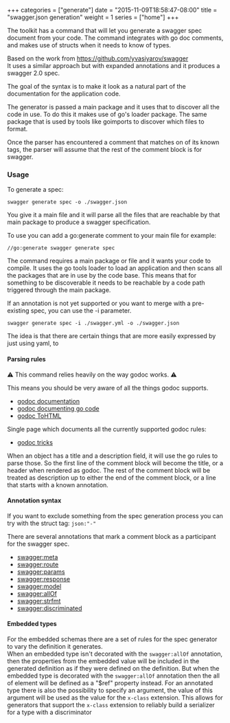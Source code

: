 +++
categories = ["generate"]
date = "2015-11-09T18:58:47-08:00"
title = "swagger.json generation"
weight = 1
series = ["home"]
+++

The toolkit has a command that will let you generate a swagger spec document from your code.
The command integrates with go doc comments, and makes use of structs when it needs to know of
types.

<!--more-->

Based on the work from https://github.com/yvasiyarov/swagger  
It uses a similar approach but with expanded annotations and it produces a swagger 2.0 spec.

The goal of the syntax is to make it look as a natural part of the documentation for the application code.

The generator is passed a main package and it uses that to discover all the code in use.
To do this it makes use of go's loader package. The same package that is used by tools like goimports to discover which files to format.

Once the parser has encountered a comment that matches on of its known tags, the parser will assume that the rest of the comment block is for swagger.

### Usage

To generate a spec:

```
swagger generate spec -o ./swagger.json
```

You give it a main file and it will parse all the files that are reachable by that main
package to produce a swagger specification.

To use you can add a go:generate comment to your main file for example:

```
//go:generate swagger generate spec
```

The command requires a main package or file and it wants your code to compile. It uses the go tools loader to load an application and then scans all the packages that are in use by the code base.
This means that for something to be discoverable it needs to be reachable by a code path triggered through the main package.

If an annotation is not yet supported or you want to merge with a pre-existing spec, you can use the -i parameter.

```
swagger generate spec -i ./swagger.yml -o ./swagger.json
```

The idea is that there are certain things that are more easily expressed by just using yaml, to

#### Parsing rules

:warning: This command relies heavily on the way godoc works. :warning:

This means you should be very aware of all the things godoc supports.

* [godoc documentation](https://godoc.org/golang.org/x/tools/cmd/godoc)
* [godoc documenting go code](http://blog.golang.org/godoc-documenting-go-code)
* [godoc ToHTML](https://golang.org/pkg/go/doc/#ToHTML)

Single page which documents all the currently supported godoc rules:

* [godoc tricks](https://godoc.org/github.com/fluhus/godoc-tricks)

When an object has a title and a description field, it will use the go rules to parse those. So the first line of the
comment block will become the title, or a header when rendered as godoc. The rest of the comment block will be treated
as description up to either the end of the comment block, or a line that starts with a known annotation.

#### Annotation syntax

If you want to exclude something from the spec generation process you can try with the struct tag: `json:"-"`

There are several annotations that mark a comment block as a participant for the swagger spec.

* [swagger:meta](meta)
* [swagger:route](route)
* [swagger:params](params)
* [swagger:response](response)
* [swagger:model](model)
* [swagger:allOf](allOf)
* [swagger:strfmt](strfmt)
* [swagger:discriminated](discriminated)

#### Embedded types

For the embedded schemas there are a set of rules for the spec generator to vary the definition it generates.  
When an embedded type isn't decorated with the `swagger:allOf` annotation, then the properties from the embedded value will be included in the generated definition as if they were defined on the definition. But when the embedded type is decorated with the `swagger:allOf` annotation then the all of element will be defined as a "$ref" property instead. For an annotated type there is also the possibility to specify an argument, the value of this argument will be used as the value for the `x-class` extension. This allows for generators that support the
`x-class` extension to reliably build a serializer for a type with a discriminator
